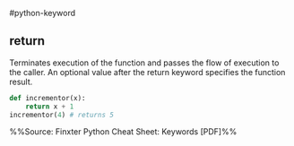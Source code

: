 #python-keyword 
## return
Terminates execution of the function and passes the flow of execution to the caller.
An optional value after the return keyword specifies the function result.

```python
def incrementor(x):
	return x + 1
incrementor(4) # returns 5
```

%%Source: Finxter Python Cheat Sheet: Keywords [PDF]%%